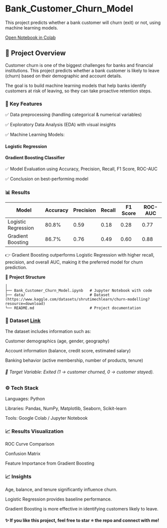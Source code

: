 # Bank_Customer_Churn_Model
This project predicts whether a bank customer will churn (exit) or not, using machine learning models.

[Open Notebook in Colab](https://colab.research.google.com/github/dhankarsimran/Bank_Customer_Churn_Model/blob/main/Bank_Customer_Churn_Model.ipynb)

## 📌 Project Overview

Customer churn is one of the biggest challenges for banks and financial institutions. This project predicts whether a bank customer is likely to leave (churn) based on their demographic and account details.

The goal is to build machine learning models that help banks identify customers at risk of leaving, so they can take proactive retention steps.

### 🚀 Key Features

✅ Data preprocessing (handling categorical & numerical variables)

✅ Exploratory Data Analysis (EDA) with visual insights

✅ Machine Learning Models:

#### Logistic Regression

#### Gradient Boosting Classifier

✅ Model Evaluation using Accuracy, Precision, Recall, F1 Score, ROC-AUC

✅ Conclusion on best-performing model

### 📊 Results

| Model               | Accuracy | Precision | Recall | F1 Score | ROC-AUC |
| ------------------- | -------- | --------- | ------ | -------- | ------- |
| Logistic Regression | 80.8%    | 0.59      | 0.18   | 0.28     | 0.77    |
| Gradient Boosting   | 86.7%    | 0.76      | 0.49   | 0.60     | 0.88    |

👉 Gradient Boosting outperforms Logistic Regression with higher recall, precision, and overall AUC, making it the preferred model for churn prediction.

📂 **Project Structure**

```Bank_Customer_Churn_Model/
│
├── Bank_Customer_Churn_Model.ipynb   # Jupyter Notebook with code
├── data/                             # Dataset (https://www.kaggle.com/datasets/shrutimechlearn/churn-modelling?resource=download)
└── README.md                         # Project documentation
```

 ### 📑 Dataset [Link](https://www.kaggle.com/datasets/shrutimechlearn/churn-modelling?resource=download)

The dataset includes information such as:

Customer demographics (age, gender, geography)

Account information (balance, credit score, estimated salary)

Banking behavior (active membership, number of products, tenure)

###### 📌 Target Variable: Exited (1 → customer churned, 0 → customer stayed).

### ⚙️ Tech Stack

Languages: Python

Libraries: Pandas, NumPy, Matplotlib, Seaborn, Scikit-learn

Tools: Google Colab / Jupyter Notebook

### 📈 Results Visualization

ROC Curve Comparison

Confusion Matrix

Feature Importance from Gradient Boosting

### 📈 Insights

Age, balance, and tenure significantly influence churn.

Logistic Regression provides baseline performance.

Gradient Boosting is more effective in identifying customers likely to leave.

#### ✨ If you like this project, feel free to star ⭐ the repo and connect with me!
